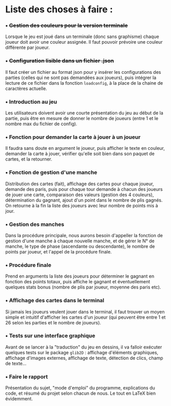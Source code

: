 # Liste des choses à faire :


### • ~~Gestion des couleurs pour la version terminale~~
Lorsque le jeu est joué dans un terminale (donc sans graphisme) chaque joueur doit avoir une couleur assignée. Il faut pouvoir prévoire une couleur différente par joueur.

### • ~~Configuration lisible dans un fichier .json~~
Il faut créer un fichier au format json pour y insérer les configurations des parties (celles qui ne sont pas demandées aux joueurs), puis intégrer la lecture de ce fichier dans la fonction `loadconfig`, à la place de la chaine de caractères actuelle.

### • Introduction au jeu
Les utilisateurs doivent avoir une courte présentation du jeu au début de la partie, puis être en mesure de donner le nombre de joueurs (entre 1 et le nombre max du fichier de config).

### • Fonction pour demander la carte à jouer à un joueur
Il faudra sans doute en argument le joueur, puis afficher le texte en couleur, demander la carte à jouer, vérifier qu'elle soit bien dans son paquet de cartes, et la retourner.

### • Fonction de gestion d'une manche
Distribution des cartes (fait), affichage des cartes pour chaque joueur, demande des paris, puis pour chaque tour demande à chacun des joueurs de jouer une carte, comparaison des valeurs (gestion des 4 couleurs), détermination du gagnant, ajout d'un point dans le nombre de plis gagnés. On retourne à la fin la liste des joueurs avec leur nombre de points mis à jour.

### • Gestion des manches
Dans la procédure principale, nous aurons besoin d'appeller la fonction de gestion d'une manche à chaque nouvelle manche, et de gérer le N° de manche, le type de phase (ascendante ou descendante), le nombre de points par joueur, et l'appel de la procédure finale.

### • Procédure finale
Prend en arguments la liste des joueurs pour déterminer le gagnant en fonction des points totaux, puis affiche le gagnant et éventuellement quelques stats bonus (nombre de plis par joueur, moyenne des paris etc).

### • Affichage des cartes dans le terminal
Si jamais les joueurs veulent jouer dans le terminal, il faut trouver un moyen simple et intuitif d'afficher les cartes d'un joueur (qui peuvent être entre 1 et 26 selon les parties et le nombre de joueurs).

### • Tests sur une interface graphique
Avant de se lancer à la "traduction" du jeu en dessins, il va falloir exécuter quelques tests sur le package `glib2D` : affichage d'éléments graphiques, affichage d'images externes, affichage de texte, détection de clics, champ de texte...

### • Faire le rapport
Présentation du sujet, "mode d'emploi" du programme, explications du code, et résumé du projet selon chacun de nous. Le tout en LaTeX bien évidemment.
